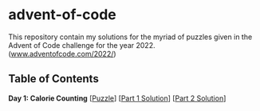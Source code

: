 # advent-of-code
This repository contain my solutions for the myriad of puzzles given in the Advent of Code challenge for the year 2022. (www.adventofcode.com/2022/)

## Table of Contents
**Day 1: Calorie Counting** [[Puzzle](https://adventofcode.com/2022/day/1)] [[Part 1 Solution](/day-1/day-1-solution.py)] [[Part 2 Solution](/day-2/day-2-solution.py)]
